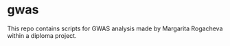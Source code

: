 # gwas
This repo contains scripts for GWAS analysis made by Margarita Rogacheva within a diploma project. 
